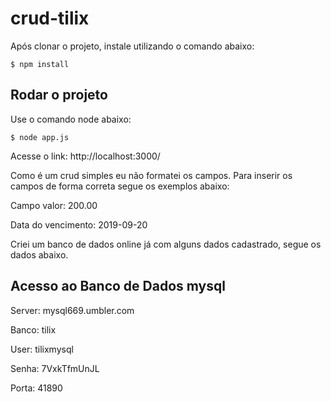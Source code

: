 # crud-tilix

Após clonar o projeto, instale utilizando  o comando abaixo:

```console
$ npm install
```

##  Rodar o projeto

Use o comando node abaixo:

```console
$ node app.js
```

Acesse o link: http://localhost:3000/


Como é um crud simples eu não formatei os campos. Para inserir os campos de forma correta segue os exemplos abaixo:

Campo valor: 200.00

Data do vencimento: 2019-09-20

Criei um banco de dados online já com alguns dados cadastrado, segue os dados abaixo.

## Acesso ao Banco de Dados mysql
Server: mysql669.umbler.com

Banco: tilix

User: tilixmysql

Senha: 7VxkTfmUnJL

Porta: 41890